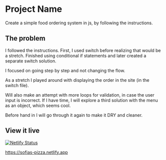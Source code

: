 # Project Name

Create a simple food ordering system in js, by following the instructions.

## The problem

I followed the instructions. First, I used switch before realizing that would be a stretch. Finished using conditional if statements and later created a separate switch solution.

I focused on going step by step and not changing the flow. 

As a stretch I played around with displaying the order in the site (in the switch file). 

Will also make an attempt with more loops for validation, in case the user input is incorrect. If I have time, I will explore a third solution with the menu as an object, which seems cool.

Before hand in I will go through it again to make it DRY and cleaner.

## View it live

[![Netlify Status](https://api.netlify.com/api/v1/badges/9fb8f014-858f-4b60-91f4-8e292195b1ca/deploy-status)](https://app.netlify.com/sites/sofias-pizza/deploys)

https://sofias-pizza.netlify.app
